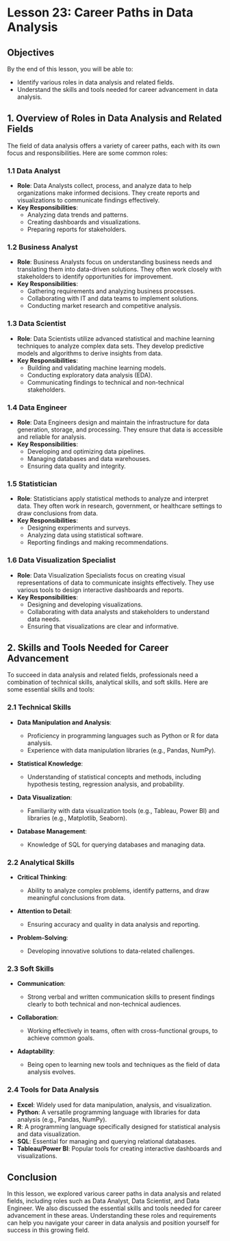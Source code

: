 # Lesson 23: Career Paths in Data Analysis

## Objectives
By the end of this lesson, you will be able to:
- Identify various roles in data analysis and related fields.
- Understand the skills and tools needed for career advancement in data analysis.

## 1. Overview of Roles in Data Analysis and Related Fields

The field of data analysis offers a variety of career paths, each with its own focus and responsibilities. Here are some common roles:

### 1.1 Data Analyst

- **Role**: Data Analysts collect, process, and analyze data to help organizations make informed decisions. They create reports and visualizations to communicate findings effectively.
- **Key Responsibilities**:
  - Analyzing data trends and patterns.
  - Creating dashboards and visualizations.
  - Preparing reports for stakeholders.

### 1.2 Business Analyst

- **Role**: Business Analysts focus on understanding business needs and translating them into data-driven solutions. They often work closely with stakeholders to identify opportunities for improvement.
- **Key Responsibilities**:
  - Gathering requirements and analyzing business processes.
  - Collaborating with IT and data teams to implement solutions.
  - Conducting market research and competitive analysis.

### 1.3 Data Scientist

- **Role**: Data Scientists utilize advanced statistical and machine learning techniques to analyze complex data sets. They develop predictive models and algorithms to derive insights from data.
- **Key Responsibilities**:
  - Building and validating machine learning models.
  - Conducting exploratory data analysis (EDA).
  - Communicating findings to technical and non-technical stakeholders.

### 1.4 Data Engineer

- **Role**: Data Engineers design and maintain the infrastructure for data generation, storage, and processing. They ensure that data is accessible and reliable for analysis.
- **Key Responsibilities**:
  - Developing and optimizing data pipelines.
  - Managing databases and data warehouses.
  - Ensuring data quality and integrity.

### 1.5 Statistician

- **Role**: Statisticians apply statistical methods to analyze and interpret data. They often work in research, government, or healthcare settings to draw conclusions from data.
- **Key Responsibilities**:
  - Designing experiments and surveys.
  - Analyzing data using statistical software.
  - Reporting findings and making recommendations.

### 1.6 Data Visualization Specialist

- **Role**: Data Visualization Specialists focus on creating visual representations of data to communicate insights effectively. They use various tools to design interactive dashboards and reports.
- **Key Responsibilities**:
  - Designing and developing visualizations.
  - Collaborating with data analysts and stakeholders to understand data needs.
  - Ensuring that visualizations are clear and informative.

## 2. Skills and Tools Needed for Career Advancement

To succeed in data analysis and related fields, professionals need a combination of technical skills, analytical skills, and soft skills. Here are some essential skills and tools:

### 2.1 Technical Skills

- **Data Manipulation and Analysis**:
  - Proficiency in programming languages such as Python or R for data analysis.
  - Experience with data manipulation libraries (e.g., Pandas, NumPy).

- **Statistical Knowledge**:
  - Understanding of statistical concepts and methods, including hypothesis testing, regression analysis, and probability.

- **Data Visualization**:
  - Familiarity with data visualization tools (e.g., Tableau, Power BI) and libraries (e.g., Matplotlib, Seaborn).
  
- **Database Management**:
  - Knowledge of SQL for querying databases and managing data.

### 2.2 Analytical Skills

- **Critical Thinking**:
  - Ability to analyze complex problems, identify patterns, and draw meaningful conclusions from data.

- **Attention to Detail**:
  - Ensuring accuracy and quality in data analysis and reporting.

- **Problem-Solving**:
  - Developing innovative solutions to data-related challenges.

### 2.3 Soft Skills

- **Communication**:
  - Strong verbal and written communication skills to present findings clearly to both technical and non-technical audiences.

- **Collaboration**:
  - Working effectively in teams, often with cross-functional groups, to achieve common goals.

- **Adaptability**:
  - Being open to learning new tools and techniques as the field of data analysis evolves.

### 2.4 Tools for Data Analysis

- **Excel**: Widely used for data manipulation, analysis, and visualization.
- **Python**: A versatile programming language with libraries for data analysis (e.g., Pandas, NumPy).
- **R**: A programming language specifically designed for statistical analysis and data visualization.
- **SQL**: Essential for managing and querying relational databases.
- **Tableau/Power BI**: Popular tools for creating interactive dashboards and visualizations.

## Conclusion

In this lesson, we explored various career paths in data analysis and related fields, including roles such as Data Analyst, Data Scientist, and Data Engineer. We also discussed the essential skills and tools needed for career advancement in these areas. Understanding these roles and requirements can help you navigate your career in data analysis and position yourself for success in this growing field.